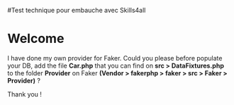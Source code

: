 #Test technique pour embauche avec Skills4all

# Welcome

I have done my own provider for Faker.
Could you please before populate your DB, add the file **Car.php** that you can find on **src > DataFixtures.php** to the folder **Provider** on Faker **(Vendor > fakerphp > faker > src > Faker > Provider)** ?

Thank you !

